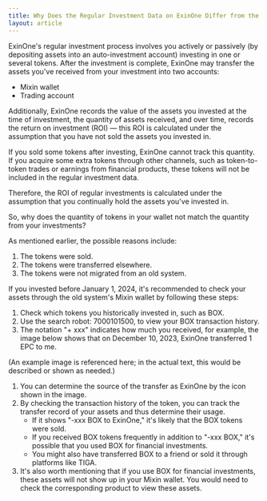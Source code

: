 ```yaml
---
title: Why Does the Regular Investment Data on ExinOne Differ from the Data in My Wallet?
layout: article
---
```


ExinOne's regular investment process involves you actively or passively (by depositing assets into an auto-investment account) investing in one or several tokens. After the investment is complete, ExinOne may transfer the assets you've received from your investment into two accounts:

- Mixin wallet
- Trading account

Additionally, ExinOne records the value of the assets you invested at the time of investment, the quantity of assets received, and over time, records the return on investment (ROI) — this ROI is calculated under the assumption that you have not sold the assets you invested in.

If you sold some tokens after investing, ExinOne cannot track this quantity. If you acquire some extra tokens through other channels, such as token-to-token trades or earnings from financial products, these tokens will not be included in the regular investment data.

Therefore, the ROI of regular investments is calculated under the assumption that you continually hold the assets you've invested in.

So, why does the quantity of tokens in your wallet not match the quantity from your investments?

As mentioned earlier, the possible reasons include:

1. The tokens were sold.
2. The tokens were transferred elsewhere.
3. The tokens were not migrated from an old system.

If you invested before January 1, 2024, it's recommended to check your assets through the old system's Mixin wallet by following these steps:

1. Check which tokens you historically invested in, such as BOX.
2. Use the search robot: 7000101500, to view your BOX transaction history.
3. The notation "+ xxx" indicates how much you received, for example, the image below shows that on December 10, 2023, ExinOne transferred 1 EPC to me.

(An example image is referenced here; in the actual text, this would be described or shown as needed.)

1. You can determine the source of the transfer as ExinOne by the icon shown in the image.
2. By checking the transaction history of the token, you can track the transfer record of your assets and thus determine their usage.
   - If it shows "-xxx BOX to ExinOne," it's likely that the BOX tokens were sold.
   - If you received BOX tokens frequently in addition to "-xxx BOX," it's possible that you used BOX for financial investments.
   - You might also have transferred BOX to a friend or sold it through platforms like TIGA.
3. It's also worth mentioning that if you use BOX for financial investments, these assets will not show up in your Mixin wallet. You would need to check the corresponding product to view these assets.